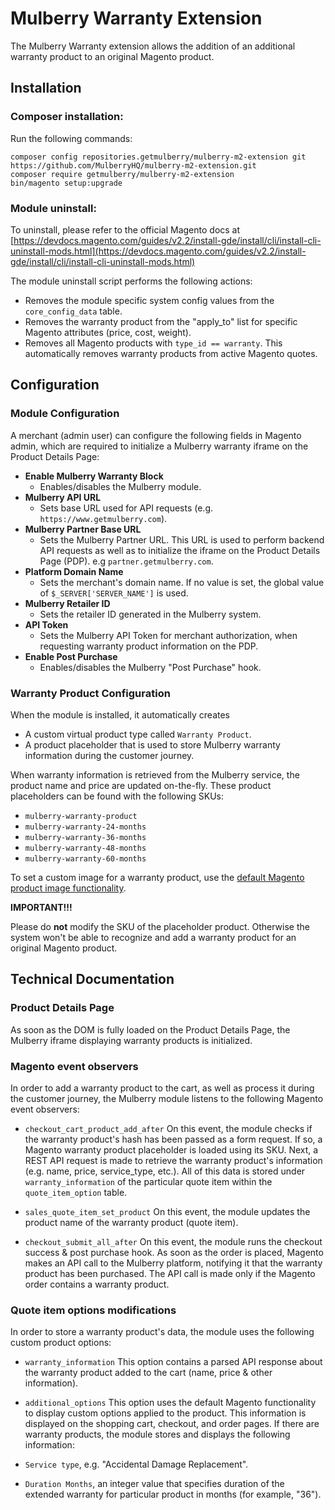 # Mulberry Warranty Extension

The Mulberry Warranty extension allows the addition of an additional warranty product to an original Magento product.

## Installation

### Composer installation:

Run the following commands:

```
composer config repositories.getmulberry/mulberry-m2-extension git https://github.com/MulberryHQ/mulberry-m2-extension.git
composer require getmulberry/mulberry-m2-extension
bin/magento setup:upgrade
```

### Module uninstall:

To uninstall, please refer to the official Magento docs at [https://devdocs.magento.com/guides/v2.2/install-gde/install/cli/install-cli-uninstall-mods.html](https://devdocs.magento.com/guides/v2.2/install-gde/install/cli/install-cli-uninstall-mods.html)

The module uninstall script performs the following actions:

- Removes the module specific system config values from the `core_config_data` table.
- Removes the warranty product from the "apply_to" list for specific Magento attributes (price, cost, weight).
- Removes all Magento products with `type_id == warranty`. This automatically removes warranty products from active Magento quotes.

## Configuration

### Module Configuration

A merchant (admin user) can configure the following fields in Magento admin, which are required to initialize a Mulberry warranty iframe on the Product Details Page:

- **Enable Mulberry Warranty Block**
    - Enables/disables the Mulberry module.
- **Mulberry API URL**
    - Sets base URL used for API requests (e.g. `https://www.getmulberry.com`).
- **Mulberry Partner Base URL**
    - Sets the Mulberry Partner URL. This URL is used to perform backend API requests as well as to initialize the iframe on the Product Details Page (PDP). e.g `partner.getmulberry.com`.
- **Platform Domain Name**
    - Sets the merchant's domain name. If no value is set, the global value of `$_SERVER['SERVER_NAME']` is used.
- **Mulberry Retailer ID**
    - Sets the retailer ID generated in the Mulberry system.
- **API Token**
    - Sets the Mulberry API Token for merchant authorization, when requesting warranty product information on the PDP.
- **Enable Post Purchase**
    - Enables/disables the Mulberry "Post Purchase" hook.

### Warranty Product Configuration

When the module is installed, it automatically creates

- A custom virtual product type called `Warranty Product`.
- A product placeholder that is used to store Mulberry warranty information during the customer journey.

When warranty information is retrieved from the Mulberry service, the product name and price are updated on-the-fly. These product placeholders can be found with the following SKUs:

- `mulberry-warranty-product`
- `mulberry-warranty-24-months`
- `mulberry-warranty-36-months`
- `mulberry-warranty-48-months`
- `mulberry-warranty-60-months`

To set a custom image for a warranty product, use the [default Magento product image functionality](https://docs.magento.com/m1/ce/user_guide/catalog/product-images.html).

**IMPORTANT!!!**

Please do **not** modify the SKU of the placeholder product. Otherwise the system won't be able to recognize and add a warranty product for an original Magento product.

## Technical Documentation

### Product Details Page
As soon as the DOM is fully loaded on the Product Details Page, the Mulberry iframe displaying warranty products is initialized.

### Magento event observers

In order to add a warranty product to the cart, as well as process it during the customer journey, the Mulberry module listens to the following Magento event observers:

- `checkout_cart_product_add_after` On this event, the module checks if the warranty product's hash has been passed as a form request. If so, a Magento warranty product placeholder is loaded using its SKU. Next, a REST API request is made to retrieve the warranty product's information (e.g. name, price, service_type, etc.). All of this data is stored under `warranty_information` of the particular quote item within the `quote_item_option` table.

- `sales_quote_item_set_product` On this event, the module updates the product name of the warranty product (quote item).

- `checkout_submit_all_after` On this event, the module runs the checkout success & post purchase hook. As soon as the order is placed, Magento makes an API call to the Mulberry platform, notifying it that the warranty product has been purchased. The API call is made only if the Magento order contains a warranty product.

### Quote item options modifications

In order to store a warranty product's data, the module uses the following custom product options:

- `warranty_information` This option contains a parsed API response about the warranty product added to the cart (name, price & other information).

- `additional_options` This option uses the default Magento functionality to display custom options applied to the product. This information is displayed on the shopping cart, checkout, and order pages. If there are warranty products, the module stores and displays the following information:

- `Service type`, e.g. "Accidental Damage Replacement".

- `Duration Months`, an integer value that specifies duration of the extended warranty for particular product in months (for example, "36").
